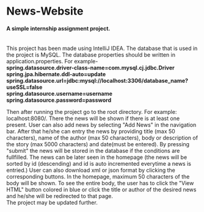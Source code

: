 # News-Website
<h4>A simple internship assignment project.</h4><br>
This project has been made using IntelliJ IDEA. The database that is used in the project is MySQL. The database properties should be written in application.properties. For example- <br>
<b>
spring.datasource.driver-class-name=com.mysql.cj.jdbc.Driver <br>
spring.jpa.hibernate.ddl-auto=update<br>
spring.datasource.url=jdbc:mysql://localhost:3306/database_name?useSSL=false<br>
spring.datasource.username=username<br>
spring.datasource.password=password<br>
</b>

Then after running the project go to the root directory. For example: localhost:8080/. There the news will be shown if there is at least one present. User can also add news by selecting "Add News" in the navigation bar. After that he/she can entry the news by providing title (max 50 characters), name of the author (max 50 characters), body or description of the story (max 5000 characters) and date(must be entered). By pressing "submit" the news will be stored in the database if the conditions are fullfilled. The news can be later seen in the homepage (the news will be sorted by id (descending) and id is auto incremented everytime a news is entried.) User can also download xml or json format by clicking the corresponding buttons. In the homepage, maximum 50 characters of the body will be shown. To see the entire body, the user has to click the "View HTML" button colored in blue or click the title or author of the desired news and he/she will be redirected to that page.<br> 
The project may be updated further.
